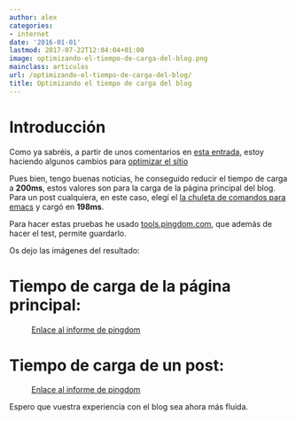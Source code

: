 ```yaml
---
author: alex
categories:
- internet
date: '2016-01-01'
lastmod: 2017-07-22T12:04:04+01:00
image: optimizando-el-tiempo-de-carga-del-blog.png
mainclass: articulos
url: /optimizando-el-tiempo-de-carga-del-blog/
title: Optimizando el tiempo de carga del blog
---
```


# Introducción

Como ya sabréis, a partir de unos comentarios en [esta entrada][1], estoy haciendo algunos cambios para [optimizar el sítio][2]

Pues bien, tengo buenas noticias, he conseguido reducir el tiempo de carga a __200ms__, estos valores son para la carga de la página principal del blog. Para un post cualquiera, en este caso, elegí el [la chuleta de comandos para emacs](https://elbauldelprogramador.com/chuleta-atajos-teclado-emacs/ "Chuleta de comandos para emacs") y cargó en __198ms__.

Para hacer estas pruebas he usado [tools.pingdom.com][3], que además de hacer el test, permite guardarlo.

<!--more--><!--ad-->

Os dejo las imágenes del resultado:

# Tiempo de carga de la página principal:

<figure>
    <amp-img sizes="(min-width: 628px) 628px, 100vw" on="tap:lightbox1" role="button" tabindex="0" layout="responsive" src="/img/optimizando-el-tiempo-de-carga-del-blog.png" alt="Optimizando el tiempo de carga del blog" title="Optimizando el tiempo de carga del blog" width="628" height="262"></amp-img>
    <figcaption><a href="https://tools.pingdom.com/#!/cl3wzb/https://elbauldelprogramador.com/">Enlace al informe de pingdom</a></figcaption>
</figure>

# Tiempo de carga de un post:

<figure>
    <amp-img sizes="(min-width: 631px) 631px, 100vw" on="tap:lightbox1" role="button" tabindex="0" layout="responsive" src="/img/optimizando-el-tiempo-de-carga-del-blog2.png" alt="Optimizando el tiempo de carga del blog" title="Optimizando el tiempo de carga del blog" width="631" height="262"></amp-img>
    <figcaption><a href="https://tools.pingdom.com/#!/c6QWJL/https://elbauldelprogramador.com/chuleta-atajos-teclado-emacs/">Enlace al informe de pingdom</a></figcaption>
</figure>

Espero que vuestra experiencia con el blog sea ahora más fluida.

 [1]: https://elbauldelprogramador.com/video-demostracion-del-proyecto-wifibar/
 [2]: https://elbauldelprogramador.com/pequeno-redisenp-en-el-blog/
 [3]: http://tools.pingdom.com/
